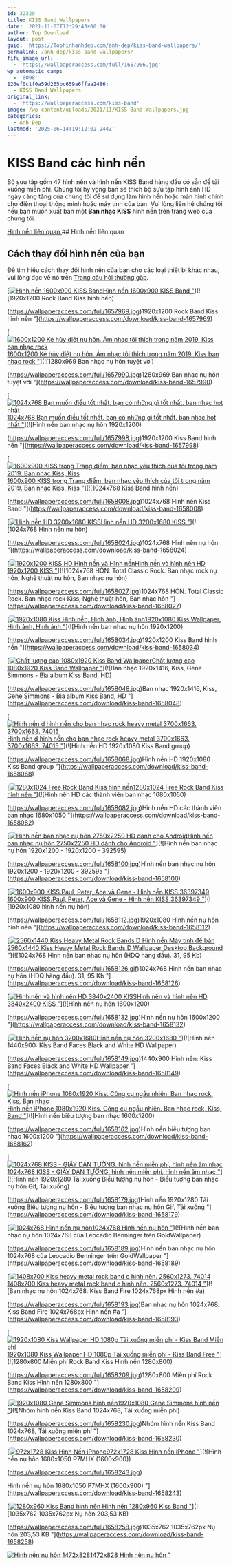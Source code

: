 ```yaml
---
id: 32329
title: KISS Band Wallpapers
date: '2021-11-07T12:29:45+00:00'
author: Top Download
layout: post
guid: 'https://Tophinhanhdep.com/anh-dep/kiss-band-wallpapers/'
permalink: /anh-dep/kiss-band-wallpapers/
fifu_image_url:
  - 'https://wallpaperaccess.com/full/1657966.jpg'
wp_automatic_camp:
  - '8098'
126ef0c1f0a59d265bc659a6ffaa2486:
  - KISS Band Wallpapers
original_link:
  - 'https://wallpaperaccess.com/kiss-band'
image: /wp-content/uploads/2021/11/KISS-Band-Wallpapers.jpg
categories:
  - Ảnh Đẹp
lastmod: '2025-06-14T19:12:02.244Z'
---
```

# KISS Band các hình nền

Bộ sưu tập gồm 47 hình nền và hình nền KISS Band hàng đầu có sẵn để tải xuống miễn phí. Chúng tôi hy vọng bạn sẽ thích bộ sưu tập hình ảnh HD ngày càng tăng của chúng tôi để sử dụng làm hình nền hoặc màn hình chính cho điện thoại thông minh hoặc máy tính của bạn. Vui lòng liên hệ chúng tôi nếu bạn muốn xuất bản một **Ban nhạc KISS** hình nền trên trang web của chúng tôi.

[Hình nền liên quan ](#related) ## Hình nền liên quan

## Cách thay đổi hình nền của bạn

Để tìm hiểu cách thay đổi hình nền của bạn cho các loại thiết bị khác nhau, vui lòng đọc về nó trên [Trang câu hỏi thường gặp](https://tophinhanhdep.com/faq/).

  
[[![Hình nền 1600x900 KISS Band](https://wallpaperaccess.com/full/1657966.jpg)Hình nền 1600x900 KISS Band "](https://wallpaperaccess.com/download/kiss-band-1657966)](![1920x1200 Rock Band Kiss hình nền)

(https://wallpaperaccess.com/full/1657969.jpg)1920x1200 Rock Band Kiss hình nền "](https://wallpaperaccess.com/download/kiss-band-1657969)

[[![1600x1200 Kẻ hủy diệt nụ hôn.  Âm nhạc tôi thích trong năm 2019. Kiss ban nhạc rock](https://wallpaperaccess.com/full/1657985.jpg)1600x1200 Kẻ hủy diệt nụ hôn. Âm nhạc tôi thích trong năm 2019. Kiss ban nhạc rock "](https://wallpaperaccess.com/download/kiss-band-1657985)](![1280x969 Ban nhạc nụ hôn tuyệt vời)

(https://wallpaperaccess.com/full/1657990.jpg)1280x969 Ban nhạc nụ hôn tuyệt vời "](https://wallpaperaccess.com/download/kiss-band-1657990)

[[![1024x768 Bạn muốn điều tốt nhất.  bạn có những gì tốt nhất.  ban nhạc hot nhất](https://wallpaperaccess.com/full/1657995.jpg)1024x768 Bạn muốn điều tốt nhất. bạn có những gì tốt nhất. ban nhạc hot nhất "](https://wallpaperaccess.com/download/kiss-band-1657995)](![Hình nền ban nhạc nụ hôn 1920x1200)

(https://wallpaperaccess.com/full/1657998.jpg)1920x1200 Kiss Band hình nền "](https://wallpaperaccess.com/download/kiss-band-1657998)

[[![1600x900 KISS trong Trang điểm.  ban nhạc yêu thích của tôi trong năm 2019. Ban nhạc Kiss, Kiss](https://wallpaperaccess.com/full/1658006.jpg)1600x900 KISS trong Trang điểm. ban nhạc yêu thích của tôi trong năm 2019. Ban nhạc Kiss, Kiss "](https://wallpaperaccess.com/download/kiss-band-1658006)](![1024x768 Kiss Band hình nền)

(https://wallpaperaccess.com/full/1658008.jpg)1024x768 Hình nền Kiss Band "](https://wallpaperaccess.com/download/kiss-band-1658008)

[[![Hình nền HD 3200x1680 KISS](https://wallpaperaccess.com/full/1658010.jpg)Hình nền HD 3200x1680 KISS "](https://wallpaperaccess.com/download/kiss-band-1658010)](![1024x768 Hình nền nụ hôn)

(https://wallpaperaccess.com/full/1658024.jpg)1024x768 Hình nền nụ hôn "](https://wallpaperaccess.com/download/kiss-band-1658024)

[[![1920x1200 KISS HD Hình nền và Hình nền](https://wallpaperaccess.com/full/1658025.jpg)Hình nền và hình nền HD 1920x1200 KISS "](https://wallpaperaccess.com/download/kiss-band-1658025)](![1024x768 HÔN.  Total Classic Rock.  Ban nhạc rock nụ hôn, Nghệ thuật nụ hôn, Ban nhạc nụ hôn)

(https://wallpaperaccess.com/full/1658027.jpg)1024x768 HÔN. Total Classic Rock. Ban nhạc rock Kiss, Nghệ thuật hôn, Ban nhạc hôn "](https://wallpaperaccess.com/download/kiss-band-1658027)

[[![1920x1080 Kiss Hình nền, Hình ảnh, Hình ảnh](https://wallpaperaccess.com/full/1658030.jpg)1920x1080 Kiss Wallpaper, Hình ảnh, Hình ảnh "](https://wallpaperaccess.com/download/kiss-band-1658030)](![Hình nền ban nhạc nụ hôn 1920x1200)

(https://wallpaperaccess.com/full/1658034.jpg)1920x1200 Kiss Band hình nền "](https://wallpaperaccess.com/download/kiss-band-1658034)

[[![Chất lượng cao 1080x1920 Kiss Band Wallpaper](https://wallpaperaccess.com/full/1658038.jpg)Chất lượng cao 1080x1920 Kiss Band Wallpaper "](https://wallpaperaccess.com/download/kiss-band-1658038)](![Ban nhạc 1920x1416, Kiss, Gene Simmons - Bìa album Kiss Band, HD)

(https://wallpaperaccess.com/full/1658048.jpg)Ban nhạc 1920x1416, Kiss, Gene Simmons - Bìa album Kiss Band, HD "](https://wallpaperaccess.com/download/kiss-band-1658048)

[[![Hình nền d hình nền cho ban nhạc rock heavy metal 3700x1663.  3700x1663.  74015](https://wallpaperaccess.com/full/1658052.jpg)Hình nền d hình nền cho ban nhạc rock heavy metal 3700x1663. 3700x1663. 74015 "](https://wallpaperaccess.com/download/kiss-band-1658052)](![Hình nền HD 1920x1080 Kiss Band group)

(https://wallpaperaccess.com/full/1658068.jpg)Hình nền HD 1920x1080 Kiss Band group "](https://wallpaperaccess.com/download/kiss-band-1658068)

[[![1280x1024 Free Rock Band Kiss hình nền](https://wallpaperaccess.com/full/1658078.jpg)1280x1024 Free Rock Band Kiss hình nền "](https://wallpaperaccess.com/download/kiss-band-1658078)](![Hình nền HD các thành viên ban nhạc 1680x1050)

(https://wallpaperaccess.com/full/1658082.jpg)Hình nền HD các thành viên ban nhạc 1680x1050 "](https://wallpaperaccess.com/download/kiss-band-1658082)

[[![Hình nền ban nhạc nụ hôn 2750x2250 HD dành cho Android](https://wallpaperaccess.com/full/1658088.jpg)Hình nền ban nhạc nụ hôn 2750x2250 HD dành cho Android "](https://wallpaperaccess.com/download/kiss-band-1658088)](![Hình nền ban nhạc nụ hôn 1920x1200 - 1920x1200 - 392595)

(https://wallpaperaccess.com/full/1658100.jpg)Hình nền ban nhạc nụ hôn 1920x1200 - 1920x1200 - 392595 "](https://wallpaperaccess.com/download/kiss-band-1658100)

[[![1600x900 KISS.Paul, Peter, Ace và Gene - Hình nền KISS 36397349](https://wallpaperaccess.com/full/1658101.jpg)1600x900 KISS.Paul, Peter, Ace và Gene - Hình nền KISS 36397349 "](https://wallpaperaccess.com/download/kiss-band-1658101)](![1920x1080 hình nền nụ hôn)

(https://wallpaperaccess.com/full/1658112.jpg)1920x1080 Hình nền nụ hôn hình nền "](https://wallpaperaccess.com/download/kiss-band-1658112)

[[![2560x1440 Kiss Heavy Metal Rock Bands D Hình nền Máy tính để bàn](https://wallpaperaccess.com/full/1658115.jpg)2560x1440 Kiss Heavy Metal Rock Bands D Wallpaper Desktop Background "](https://wallpaperaccess.com/download/kiss-band-1658115)](![1024x768 Hình nền ban nhạc nụ hôn (HDQ hàng đầu).  31, 95 Kb)

(https://wallpaperaccess.com/full/1658126.gif)1024x768 Hình nền ban nhạc nụ hôn (HDQ hàng đầu). 31, 95 Kb "](https://wallpaperaccess.com/download/kiss-band-1658126)

[[![Hình nền và hình nền HD 3840x2400 KISS](https://wallpaperaccess.com/full/1658129.jpg)Hình nền và hình nền HD 3840x2400 KISS "](https://wallpaperaccess.com/download/kiss-band-1658129)](![Hình nền nụ hôn 1600x1200)

(https://wallpaperaccess.com/full/1658132.jpg)Hình nền nụ hôn 1600x1200 "](https://wallpaperaccess.com/download/kiss-band-1658132)

[[![Hình nền nụ hôn 3200x1680](https://wallpaperaccess.com/full/1658138.jpg)Hình nền nụ hôn 3200x1680 "](https://wallpaperaccess.com/download/kiss-band-1658138)](![Hình nền 1440x900: Kiss Band Faces Black and White HD Wallpaper)

(https://wallpaperaccess.com/full/1658149.jpg)1440x900 Hình nền: Kiss Band Faces Black and White HD Wallpaper "](https://wallpaperaccess.com/download/kiss-band-1658149)

[[![Hình nền iPhone 1080x1920 Kiss.  Công cụ ngẫu nhiên.  Ban nhạc rock, Kiss, Ban nhạc](https://wallpaperaccess.com/full/836137.jpg)Hình nền iPhone 1080x1920 Kiss. Công cụ ngẫu nhiên. Ban nhạc rock, Kiss, Band "](https://wallpaperaccess.com/download/kiss-band-836137)](![Hình nền biểu tượng ban nhạc 1600x1200)

(https://wallpaperaccess.com/full/1658162.jpg)Hình nền biểu tượng ban nhạc 1600x1200 "](https://wallpaperaccess.com/download/kiss-band-1658162)

[[![1024x768 KISS - GIẤY DÁN TƯỜNG.  hình nền miễn phí, hình nền âm nhạc](https://wallpaperaccess.com/full/1658170.jpg)1024x768 KISS - GIẤY DÁN TƯỜNG. hình nền miễn phí, hình nền âm nhạc "](https://wallpaperaccess.com/download/kiss-band-1658170)](![Hình nền 1920x1280 Tải xuống Biểu tượng nụ hôn - Biểu tượng ban nhạc nụ hôn Gif, Tải xuống)

(https://wallpaperaccess.com/full/1658179.jpg)Hình nền 1920x1280 Tải xuống Biểu tượng nụ hôn - Biểu tượng ban nhạc nụ hôn Gif, Tải xuống "](https://wallpaperaccess.com/download/kiss-band-1658179)

[[![1024x768 Hình nền nụ hôn](https://wallpaperaccess.com/full/1658185.jpg)1024x768 Hình nền nụ hôn "](https://wallpaperaccess.com/download/kiss-band-1658185)](![Hình nền ban nhạc nụ hôn 1024x768 của Leocadio Benninger trên GoldWallpaper)

(https://wallpaperaccess.com/full/1658189.jpg)Hình nền ban nhạc nụ hôn 1024x768 của Leocadio Benninger trên GoldWallpaper "](https://wallpaperaccess.com/download/kiss-band-1658189)

[[![1408x700 Kiss heavy metal rock band c hình nền.  2560x1273.  74014](https://wallpaperaccess.com/full/1658192.jpg)1408x700 Kiss heavy metal rock band c hình nền. 2560x1273. 74014 "](https://wallpaperaccess.com/download/kiss-band-1658192)](![Ban nhạc nụ hôn 1024x768.  Kiss Band Fire 1024x768px Hình nền #a)

(https://wallpaperaccess.com/full/1658193.jpg)Ban nhạc nụ hôn 1024x768. Kiss Band Fire 1024x768px Hình nền #a "](https://wallpaperaccess.com/download/kiss-band-1658193)

[[![1920x1080 Kiss Wallpaper HD 1080p Tải xuống miễn phí - Kiss Band Miễn phí](https://wallpaperaccess.com/full/1658196.jpg)1920x1080 Kiss Wallpaper HD 1080p Tải xuống miễn phí - Kiss Band Free "](https://wallpaperaccess.com/download/kiss-band-1658196)](![1280x800 Miễn phí Rock Band Kiss Hình nền 1280x800)

(https://wallpaperaccess.com/full/1658209.jpg)1280x800 Miễn phí Rock Band Kiss Hình nền 1280x800 "](https://wallpaperaccess.com/download/kiss-band-1658209)

[[![1920x1080 Gene Simmons hình nền](https://wallpaperaccess.com/full/1658217.jpg)1920x1080 Gene Simmons hình nền "](https://wallpaperaccess.com/download/kiss-band-1658217)](![Nhóm hình nền Kiss Band 1024x768, Tải xuống miễn phí)

(https://wallpaperaccess.com/full/1658230.jpg)Nhóm hình nền Kiss Band 1024x768, Tải xuống miễn phí "](https://wallpaperaccess.com/download/kiss-band-1658230)

[[![972x1728 Kiss Hình Nền iPhone](https://wallpaperaccess.com/full/1658240.jpg)972x1728 Kiss Hình nền iPhone "](https://wallpaperaccess.com/download/kiss-band-1658240)](![Hình nền nụ hôn 1680x1050 P7MHX (1600x900))

(https://wallpaperaccess.com/full/1658243.jpg)

Hình nền nụ hôn 1680x1050 P7MHX (1600x900) "](https://wallpaperaccess.com/download/kiss-band-1658243)

[[![1280x960 Kiss Band hình nền](https://wallpaperaccess.com/full/1658248.jpg) Hình nền 1280x960 Kiss Band "](https://wallpaperaccess.com/download/kiss-band-1658248)](![1035x762 1035x762px Nụ hôn 203,53 KB)

(https://wallpaperaccess.com/full/1658258.jpg)1035x762 1035x762px Nụ hôn 203,53 KB "](https://wallpaperaccess.com/download/kiss-band-1658258)

[![Hình nền nụ hôn 1472x828](https://wallpaperaccess.com/full/1658262.jpg)1472x828 Hình nền nụ hôn "](https://wallpaperaccess.com/download/kiss-band-1658262)
